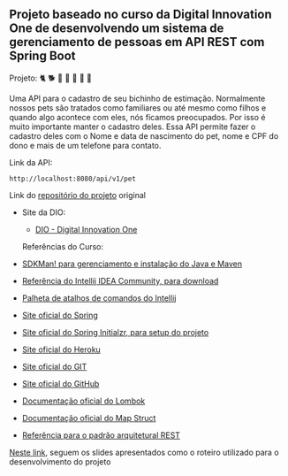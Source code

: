<h2>Projeto baseado no curso da Digital Innovation One de desenvolvendo um sistema de gerenciamento de pessoas em API REST com Spring Boot</h2>

Projeto:  :cat2:             :dog2:            :poodle:               :pig:               :hamster:               :rabbit2:               :chicken:           

Uma API para o cadastro de seu bichinho de estimação. Normalmente nossos pets são tratados como familiares ou até mesmo como filhos e quando algo acontece com eles, nós ficamos preocupados. Por isso é muito importante manter o cadastro deles. Essa API permite fazer o cadastro deles com o Nome e data de nascimento do pet, nome e CPF do dono e mais de um telefone para contato.

Link da API:

```
http://localhost:8080/api/v1/pet
```

Link do [repositório do projeto](https://github.com/rpeleias-v1/personapi_digital_innovation_one) original

* Site da DIO:

  - [DIO - Digital Innovation One](https://digitalinnovation.one/)

  Referências do Curso:

* [SDKMan! para gerenciamento e instalação do Java e Maven](https://sdkman.io/)
* [Referência do Intellij IDEA Community, para download](https://www.jetbrains.com/idea/download)
* [Palheta de atalhos de comandos do Intellij](https://resources.jetbrains.com/storage/products/intellij-idea/docs/IntelliJIDEA_ReferenceCard.pdf)
* [Site oficial do Spring](https://spring.io/)
* [Site oficial do Spring Initialzr, para setup do projeto](https://start.spring.io/)
* [Site oficial do Heroku](https://www.heroku.com/)
* [Site oficial do GIT](https://git-scm.com/)
* [Site oficial do GitHub](http://github.com/)
* [Documentação oficial do Lombok](https://projectlombok.org/)
* [Documentação oficial do Map Struct](https://mapstruct.org/)
* [Referência para o padrão arquitetural REST](https://restfulapi.net/)

[Neste link](https://drive.google.com/file/d/1crVPOVl6ok2HeYjh3fjQuGQn2lDZVHrn/view?usp=sharing), seguem os slides apresentados como o roteiro utilizado para o desenvolvimento do projeto




